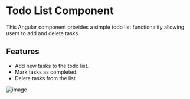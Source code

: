 # Todo List Component

This Angular component provides a simple todo list functionality allowing users to add and delete tasks.

## Features

- Add new tasks to the todo list.
- Mark tasks as completed.
- Delete tasks from the list.

![image](https://github.com/Sumit4482/ToDo-using-Angular/assets/61246873/1c1fcd03-4381-487b-a1ee-0ff425c147e2)
